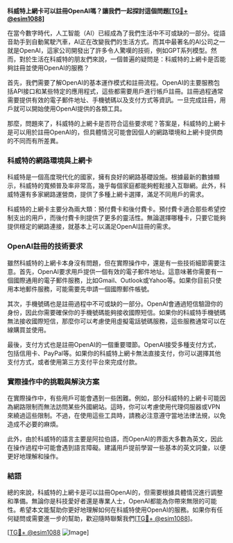 **科威特上網卡可以註冊OpenAI嗎？讓我們一起探討這個問題[[TG💪+ @esim1088](https://t.me/s/esim1088)]**

在當今數字時代，人工智能（AI）已經成為了我們生活中不可或缺的一部分。從語音助手到自動駕駛汽車，AI正在改變我們的生活方式。而其中最著名的AI公司之一就是OpenAI，這家公司開發出了許多令人驚嘆的技術，例如GPT系列模型。然而，對於生活在科威特的朋友們來說，一個普遍的疑問是：科威特的上網卡是否能夠註冊並使用OpenAI的服務？

首先，我們需要了解OpenAI的基本運作模式和註冊流程。OpenAI的主要服務包括API接口和某些特定的應用程式，這些都需要用戶進行帳戶註冊。註冊過程通常需要提供有效的電子郵件地址、手機號碼以及支付方式等資訊。一旦完成註冊，用戶就可以開始使用OpenAI提供的各類工具。

那麼，問題來了，科威特的上網卡是否符合這些要求呢？答案是，科威特的上網卡是可以用於註冊OpenAI的，但具體情況可能會因個人的網路環境和上網卡提供商的不同而有所差異。

### 科威特的網路環境與上網卡

科威特是一個高度現代化的國家，擁有良好的網路基礎設施。根據最新的數據顯示，科威特的寬頻普及率非常高，幾乎每個家庭都能夠輕鬆接入互聯網。此外，科威特還有多家網路運營商，提供了多種上網卡選擇，滿足不同用戶的需求。

科威特的上網卡主要分為兩大類：預付費卡和後付費卡。預付費卡適合那些希望控制支出的用戶，而後付費卡則提供了更多的靈活性。無論選擇哪種卡，只要它能夠提供穩定的網路連接，就基本上可以滿足OpenAI註冊的需求。

### OpenAI註冊的技術要求

雖然科威特的上網卡本身沒有問題，但在實際操作中，還是有一些技術細節需要注意。首先，OpenAI要求用戶提供一個有效的電子郵件地址。這意味著你需要有一個國際通用的電子郵件服務，比如Gmail、Outlook或Yahoo等。如果你目前只使用本地郵件服務，可能需要先申請一個國際郵件帳號。

其次，手機號碼也是註冊過程中不可或缺的一部分。OpenAI會通過短信驗證你的身份，因此你需要確保你的手機號碼能夠接收國際短信。如果你的科威特手機號碼無法接收國際短信，那麼你可以考慮使用虛擬電話號碼服務，這些服務通常可以在線購買並使用。

最後，支付方式也是註冊OpenAI的一個重要環節。OpenAI接受多種支付方式，包括信用卡、PayPal等。如果你的科威特上網卡無法直接支付，你可以選擇其他支付方式，或者使用第三方支付平台來完成付款。

### 實際操作中的挑戰與解決方案

在實際操作中，有些用戶可能會遇到一些困難。例如，部分科威特的上網卡可能因為網路限制而無法訪問某些外國網站。這時，你可以考慮使用代理伺服器或VPN來繞過這些限制。不過，在使用這些工具時，請務必注意遵守當地法律法規，以免造成不必要的麻煩。

此外，由於科威特的語言主要是阿拉伯語，而OpenAI的界面大多數為英文，因此在操作過程中可能會遇到語言障礙。建議用戶提前學習一些基本的英文詞彙，以便更好地理解和操作。

### 結語

總的來說，科威特的上網卡是可以註冊OpenAI的，但需要根據具體情況進行調整和準備。無論你是科技愛好者還是專業人士，OpenAI都能為你帶來無限的可能性。希望本文能幫助你更好地理解如何在科威特使用OpenAI的服務。如果你有任何疑問或需要進一步的幫助，歡迎隨時聯繫我們[[TG💪+ @esim1088](https://t.me/s/esim1088)]。

[[TG💪+ @esim1088](https://t.me/s/esim1088) ![Image](https://i.postimg.cc/4NQfJmqS/Snipaste-2025-05-13-00-14-12.png)]